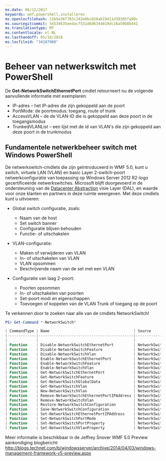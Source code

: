 ```yaml
---
ms.date: 06/12/2017
keywords: wmf,powershell,installeren
ms.openlocfilehash: 11b5e36f703c242e0bc820ab19d11d39305fa90c
ms.sourcegitcommit: 54534635eedacf531d8d6344019dc16a50b8b441
ms.translationtype: MT
ms.contentlocale: nl-NL
ms.lasthandoff: 05/16/2018
ms.locfileid: "34187908"
---
```

# <a name="network-switch-management-with-powershell"></a>Beheer van netwerkswitch met PowerShell

De **Get-NetworkSwitchEthernetPort** cmdlet retourneert nu de volgende aanvullende informatie met exemplaren:

- IP-adres – het IP-adres die zijn gekoppeld aan de poort
- PortMode: de poortmodus: toegang, route of trunk
- AccessVLAN – de de VLAN-ID die is gekoppeld aan deze poort in de toegangsmodus
- TrunkedVLANList – een lijst met de id van VLAN's die zijn gekoppeld aan deze poort in de trunkmodus

## <a name="fundamental-network-switch-management-with-windows-powershell"></a>Fundamentele netwerkbeheer switch met Windows PowerShell

De netwerkswitch-cmdlets die zijn geïntroduceerd in WMF 5.0, kunt u switch, virtuele LAN (VLAN) en basic Layer 2-switch-poort netwerkconfiguratie van toepassing op Windows Server 2012 R2-logo gecertificeerde netwerkswitches. Microsoft blijft doorgevoerd in de ondersteuning van de [Datacenter Abstraction](http://technet.microsoft.com/cloud/dal.aspx) visie Layer (DAL), en waarde voor onze klanten en partners in deze ruimte weergeven. Met deze cmdlets kunt u uitvoeren:

- Global switch configuratie, zoals:
    - Naam van de host
    - Set switch banner
    - Configuratie blijven behouden
    - Functie- of uitschakelen

- VLAN-configuratie:
    - Maken of verwijderen van VLAN
    - In- of uitschakelen van VLAN
    - VLAN opsommen
    - Beschrijvende naam van de set met een VLAN

- Configuratie van laag 2-poort:
    - Poorten opsommen
    - In- of uitschakelen van poorten
    - Set-poort modi en eigenschappen
    - Toevoegen of koppelen van de VLAN Trunk of toegang op de poort

Te verkennen door te zoeken naar alle van de cmdlets NetworkSwitch!

```powershell
PS> Get-Command *-NetworkSwitch*

| CommandType | Name                                      | Source        |
|-------------|-------------------------------------------|---------------|
|             |                                           |               |
| Function    | Disable-NetworkSwitchEthernetPort         | NetworkSwitch |
| Function    | Disable-NetworkSwitchFeature              | NetworkSwitch |
| Function    | Disable-NetworkSwitchVlan                 | NetworkSwitch |
| Function    | Enable-NetworkSwitchEthernetPort          | NetworkSwitch |
| Function    | Enable-NetworkSwitchFeature               | NetworkSwitch |
| Function    | Enable-NetworkSwitchVlan                  | NetworkSwitch |
| Function    | Get-NetworkSwitchEthernetPort             | NetworkSwitch |
| Function    | Get-NetworkSwitchFeature                  | NetworkSwitch |
| Function    | Get-NetworkSwitchGlobalData               | NetworkSwitch |
| Function    | Get-NetworkSwitchVlan                     | NetworkSwitch |
| Function    | New-NetworkSwitchVlan                     | NetworkSwitch |
| Function    | Remove-NetworkSwitchEthernetPortIPAddress | NetworkSwitch |
| Function    | Remove-NetworkSwitchVlan                  | NetworkSwitch |
| Function    | Restore-NetworkSwitchConfiguration        | NetworkSwitch |
| Function    | Save-NetworkSwitchConfiguration           | NetworkSwitch |
| Function    | Set-NetworkSwitchEthernetPortIPAddress    | NetworkSwitch |
| Function    | Set-NetworkSwitchPortMode                 | NetworkSwitch |
| Function    | Set-NetworkSwitchPortProperty             | NetworkSwitch |
| Function    | Set-NetworkSwitchVlanProperty             | NetworkSwitch |
```

Meer informatie is beschikbaar in de Jeffrey Snover WMF 5.0 Preview aankondiging blogbericht: <http://blogs.technet.com/b/windowsserver/archive/2014/04/03/windows-management-framework-v5-preview.aspx>
